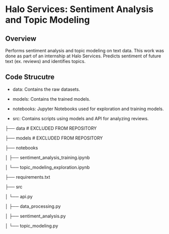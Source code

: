 
# Halo Services: Sentiment Analysis and Topic Modeling

  

## Overview

  

Performs sentiment analysis and topic modeling on text data. This work was done as part of an internship at Halo Services. Predicts sentiment of future text (ex. reviews) and identifies topics.

  

## Code Strucutre

  

- data: Contains the raw datasets.

- models: Contains the trained models.

- notebooks: Jupyter Notebooks used for exploration and training models.

- src: Contains scripts using models and API for analyzing reviews.

├── data # EXCLUDED FROM REPOSITORY

├── models # EXCLUDED FROM REPOSITORY

├── notebooks

│ ├── sentiment_analysis_training.ipynb

│ └── topic_modeling_exploration.ipynb

├── requirements.txt

├── src

│ └── api.py

│ ├── data_processing.py

│ ├── sentiment_analysis.py

│ └── topic_modeling.py

